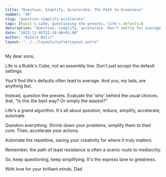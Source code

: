 ```yaml
---
title: "Question, Simplify, Accelerate: The Path to Greatness"
number: "40"
slug: "question-simplify-accelerate"
tags: [Rubik's Cube, questioning the presets, life's defaults]
description: "Question, simplify, accelerate. Don't settle for average. Keep questioning, keep simplifying. It's the express lane to greatness. Love, Dad."
date: "2023-11-05T22:18:40+01:00"
author: "Nikola Balić"
layout: "../../layouts/LetterLayout.astro"
---
```

My dear sons,

Life is a Rubik's Cube, not an assembly line. Don't just accept the default settings.

You'll find life's defaults often lead to average. And you, my lads, are anything but.

Instead, question the presets. Evaluate the 'why' behind the usual choices. Ask, "Is this the best way? Or simply the easiest?"

Life's a grand algorithm. It's all about question, reduce, simplify, accelerate, automate.

Question everything. Shrink down your problems, simplify them to their core. Then, accelerate your actions.

Automate the repetitive, saving your creativity for where it truly matters.

Remember, the path of least resistance is often a scenic route to mediocrity.

So, keep questioning, keep simplifying. It's the express lane to greatness.

With love for your brilliant minds,
Dad